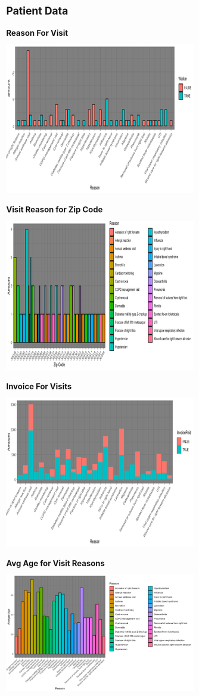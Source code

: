 # Patient Data

## Reason For Visit

<img src="images/ReasonForVisit.png" height = 400, width = 800>

## Visit Reason for Zip Code

<img src="images/VisitBasedonZipCode.png" height = 400, width = 800>

## Invoice For Visits

<img src="images/InvoiceForVisit.png" height = 400, width = 800>

## Avg Age for Visit Reasons

![AvgAgeVisitReason](images/AvgAgeForPatients.png)